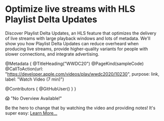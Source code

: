 # Optimize live streams with HLS Playlist Delta Updates

Discover Playlist Delta Updates, an HLS feature that optimizes the delivery of live streams with large playback windows and lots of metadata. We'll show you how Playlist Delta Updates can reduce overheard when producing live streams, provide higher-quality variants for people with slower connections, and integrate advertising.

@Metadata {
   @TitleHeading("WWDC20")
   @PageKind(sampleCode)
   @CallToAction(url: "https://developer.apple.com/videos/play/wwdc2020/10230", purpose: link, label: "Watch Video (7 min)")

   @Contributors {
      @GitHubUser(<replace this with your GitHub handle>)
   }
}

😱 "No Overview Available!"

Be the hero to change that by watching the video and providing notes! It's super easy:
 [Learn More…](https://wwdcnotes.com/documentation/wwdcnotes/contributing)
